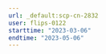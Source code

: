 ```yaml
---
url: _default:scp-cn-2832
user: flips-0122
starttime: "2023-03-06"
endtime: "2023-05-06"
---
```

<reserve />